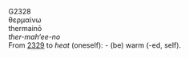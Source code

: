 <body>
  <p>G2328<br>  θερμαίνω  <br> thermainō  <br><i>ther-mah‘ee-no </i><br>From <a href="g2329.htm">2329</a>  to <i>heat</i> (oneself): - (be) warm (-ed, self).<br></p>
 </body>